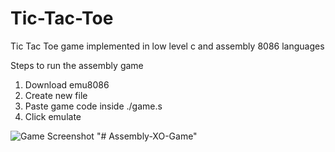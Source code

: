# Tic-Tac-Toe
Tic Tac Toe game implemented in low level c and assembly 8086 languages

Steps to run the assembly game

1) Download emu8086
2) Create new file
3) Paste game code inside ./game.s
4) Click emulate

![Game Screenshot](https://i.ibb.co/DQSCRfk/Capture.png)
"# Assembly-XO-Game" 
